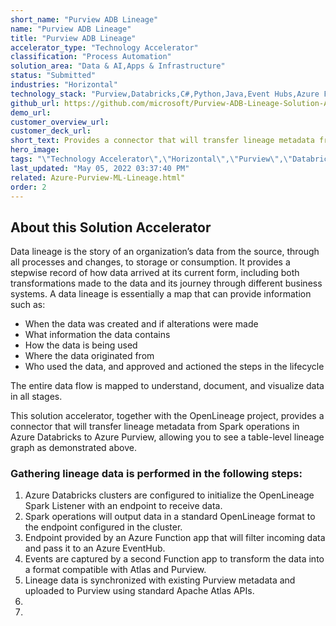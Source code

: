 ```yaml
---
short_name: "Purview ADB Lineage"
name: "Purview ADB Lineage"
title: "Purview ADB Lineage"
accelerator_type: "Technology Accelerator"
classification: "Process Automation"
solution_area: "Data & AI,Apps & Infrastructure"
status: "Submitted"
industries: "Horizontal"
technology_stack: "Purview,Databricks,C#,Python,Java,Event Hubs,Azure Functions,Azure Storage"
github_url: https://github.com/microsoft/Purview-ADB-Lineage-Solution-Accelerator
demo_url: 
customer_overview_url: 
customer_deck_url: 
short_text: Provides a connector that will transfer lineage metadata from Spark operations in Azure Databricks to Azure Purview"
hero_image: 
tags: "\"Technology Accelerator\",\"Horizontal\",\"Purview\",\"Databricks\",\"C#\",\"Python\",\"Java\",\"Event Hubs\",\"Azure Functions\",\"Azure Storage\",\"Data & AI\",\"Apps & Infrastructure\""
last_updated: "May 05, 2022 03:37:40 PM"
related: Azure-Purview-ML-Lineage.html"
order: 2
---
```

## About this Solution Accelerator

Data lineage is the story of an organization’s data from the source, through all processes and changes, to storage or consumption. It provides a stepwise record of how data arrived at its current form, including both transformations made to the data and its journey through different business systems. A data lineage is essentially a map that can provide information such as:

* When the data was created and if alterations were made
* What information the data contains
* How the data is being used
* Where the data originated from
* Who used the data, and approved and actioned the steps in the lifecycle

The entire data flow is mapped to understand, document, and visualize data in all stages.

This solution accelerator, together with the OpenLineage project, provides a connector that will transfer lineage metadata from Spark operations in Azure Databricks to Azure Purview, allowing you to see a table-level lineage graph as demonstrated above.

### Gathering lineage data is performed in the following steps:

1. Azure Databricks clusters are configured to initialize the OpenLineage Spark Listener with an endpoint to receive data.
2. Spark operations will output data in a standard OpenLineage format to the endpoint configured in the cluster.
3. Endpoint provided by an Azure Function app that will filter incoming data and pass it to an Azure EventHub.
4. Events are captured by a second Function app to transform the data into a format compatible with Atlas and Purview.
5. Lineage data is synchronized with existing Purview metadata and uploaded to Purview using standard Apache Atlas APIs.
1. 
1. 